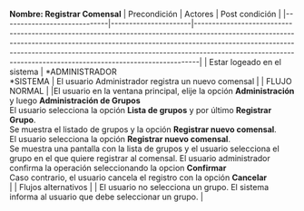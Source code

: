 **Nombre: Registrar Comensal**
| Precondición | Actores | Post condición |
|-----------------------------|----------------------|-------------------------------------------------------------------------------------------------------------------------------------------------------------------------------------------------------------------------------------------------------------------------------------------------------------------------|
| Estar logeado en el sistema | *ADMINISTRADOR<br>*SISTEMA | El usuario Administrador registra un nuevo comensal |
| FLUJO NORMAL | |El usuario en la ventana principal, elije la opción **Administración** y luego **Administración de Grupos** <br> El usuario selecciona la opción **Lista de grupos** y por último **Registrar Grupo**. <br> Se muestra el listado de grupos y la opción **Registrar nuevo comensal**. <br> El usuario selecciona la opción **Registrar nuevo comensal**. <br> Se muestra una pantalla con la lista de grupos y el usuario selecciona el grupo en el que quiere registrar al comensal. El usuario administrador confirma la operación seleccionando la opcion **Confirmar** <br> Caso contrario, el usuario cancela el registro con la opción **Cancelar** <br> |
| Flujos alternativos | | El usuario no selecciona un grupo. El sistema informa al usuario que debe seleccionar un grupo. |

